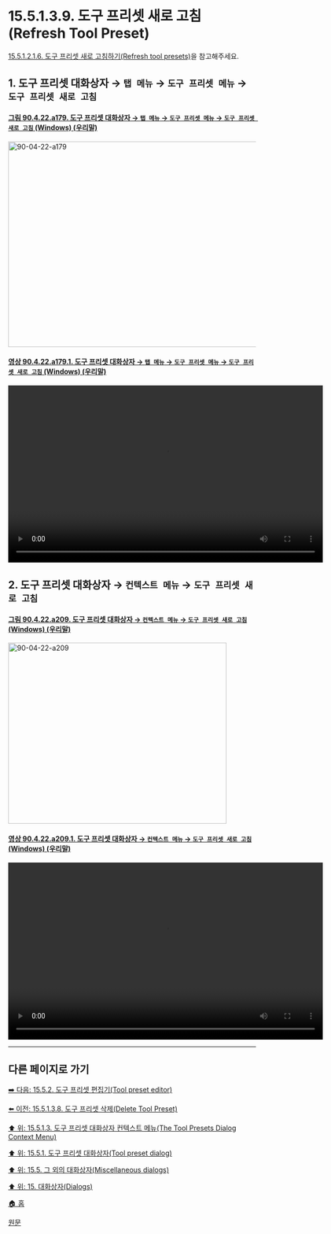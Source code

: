 # 15.5.1.3.9. 도구 프리셋 새로 고침(Refresh Tool Preset)
[15.5.1.2.1.6. 도구 프리셋 새로 고침하기(Refresh tool presets)](./15-05-01-02-01-06-refresh_tool_presets.md)을 참고해주세요.

<a id="15-05-01-03-09-s1"></a>

## 1. 도구 프리셋 대화상자 → `탭 메뉴` → `도구 프리셋 메뉴` → `도구 프리셋 새로 고침`

<a id="90-04-22-a179"></a>

#### [그림 90.4.22.a179. 도구 프리셋 대화상자 → `탭 메뉴` → `도구 프리셋 메뉴` → `도구 프리셋 새로 고침` (Windows) (우리말)](./90-04-0022-tool_presets.md#90-04-22-a179)
<img width="834" height="418" alt="90-04-22-a179" src="https://github.com/user-attachments/assets/093b705c-0cf6-4488-a211-4a1614dbe4c2" />

<a id="90-04-22-a179-01"></a>

#### [영상 90.4.22.a179.1. 도구 프리셋 대화상자 → `탭 메뉴` → `도구 프리셋 메뉴` → `도구 프리셋 새로 고침` (Windows) (우리말)](./90-04-0022-tool_presets.md#90-04-22-a179-01)
<video controls="controls" width="640" height="360" src="https://github.com/user-attachments/assets/51e15882-eb03-4ded-88c5-4914cde3b663"></video>

<a id="15-05-01-03-09-s2"></a>

## 2. 도구 프리셋 대화상자 → `컨텍스트 메뉴` → `도구 프리셋 새로 고침`

<a id="90-04-22-a209"></a>

#### [그림 90.4.22.a209. 도구 프리셋 대화상자 → `컨텍스트 메뉴` → `도구 프리셋 새로 고침` (Windows) (우리말)](./90-04-0022-tool_presets.md#90-04-22-a209)
<img width="444" height="368" alt="90-04-22-a209" src="https://github.com/user-attachments/assets/5001434a-8546-47b3-9379-747d7f8d58be" />

<a id="90-04-22-a209-01"></a>

#### [영상 90.4.22.a209.1. 도구 프리셋 대화상자 → `컨텍스트 메뉴` → `도구 프리셋 새로 고침` (Windows) (우리말)](./90-04-0022-tool_presets.md#90-04-22-a209-01)
<video controls="controls" width="640" height="360" src="https://github.com/user-attachments/assets/29bd01a3-2fc3-4cab-974a-6fedf4a8f2fb"></video>

***

## 다른 페이지로 가기

[➡️ 다음: 15.5.2. 도구 프리셋 편집기(Tool preset editor)](./15-05-02-00-tool-preset-editor.md)

[⬅️ 이전: 15.5.1.3.8. 도구 프리셋 삭제(Delete Tool Preset)](./15-05-01-03-08-delete_tool_preset.md)

[⬆️ 위: 15.5.1.3. 도구 프리셋 대화상자 컨텍스트 메뉴(The Tool Presets Dialog Context Menu)](./15-05-01-03-00-the_tool_presets_dialog_context_menu.md)

[⬆️ 위: 15.5.1. 도구 프리셋 대화상자(Tool preset dialog)](./15-05-01-00-tool-preset-dialog.md)

[⬆️ 위: 15.5. 그 외의 대화상자(Miscellaneous dialogs)](./15-05-00-miscellaneous-dialogs.md)

[⬆️ 위: 15. 대화상자(Dialogs)](./15-00-dialogs.md)

[🏠 홈](./00-home.md)

[원문](https://docs.gimp.org/2.10/ko/gimp-dialogs-misc.html#idm21575)